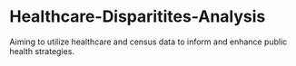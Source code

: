 # Healthcare-Disparitites-Analysis
Aiming to utilize healthcare and census data to inform and enhance public health strategies. 
